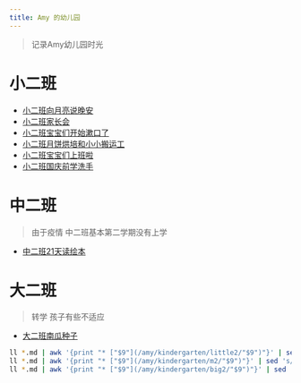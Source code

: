 ```yaml
---
title: Amy 的幼儿园
---
```


> 记录Amy幼儿园时光

# 小二班

- [小二班向月亮说晚安](/amy/kindergarten/little2/2018-09-10-amy.html)
- [小二班家长会](/amy/kindergarten/little2/2018-09-19-amy.html)
- [小二班宝宝们开始漱口了](/amy/kindergarten/little2/2018-09-20-amy.html)
- [小二班月饼烘培和小小搬运工](/amy/kindergarten/little2/2018-09-21-amy.html)
- [小二班宝宝们上班啦](/amy/kindergarten/little2/2018-09-29-amy.html)
- [小二班国庆前学洗手](/amy/kindergarten/little2/2018-09-30-amy.html)

# 中二班

> 由于疫情 中二班基本第二学期没有上学

- [中二班21天读绘本](/amy/kindergarten/m2/2020-08-15-amy.html)

# 大二班

> 转学 孩子有些不适应

- [大二班南瓜种子](/amy/kindergarten/big2/2020-11-18-amy.html)

```bash
ll *.md | awk '{print "* ["$9"](/amy/kindergarten/little2/"$9")"}' | sed 's/.md//'|sed 's/.md/.html/g'
ll *.md | awk '{print "* ["$9"](/amy/kindergarten/m2/"$9")"}' | sed 's/.md//'|sed 's/.md/.html/g'
ll *.md | awk '{print "* ["$9"](/amy/kindergarten/big2/"$9")"}' | sed 's/.md//'|sed 's/.md/.html/g'
```
